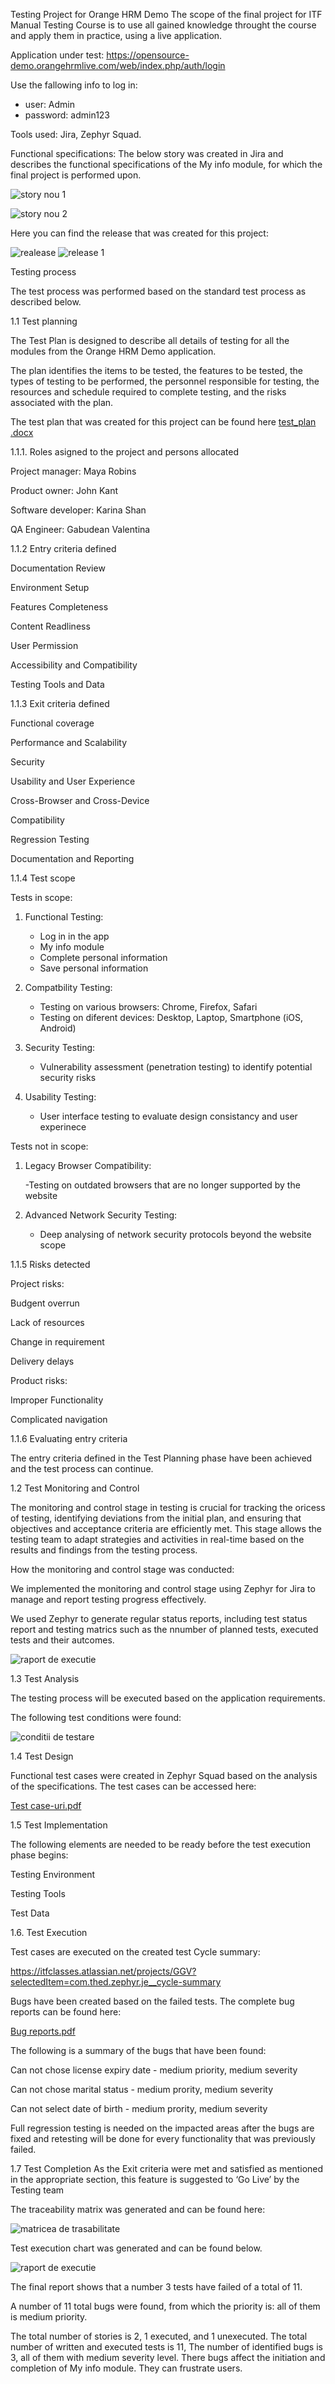 Testing Project for Orange HRM Demo
The scope of the final project for ITF Manual Testing Course is to use all gained knowledge throught the course and apply them in practice, using a live application.

Application under test: https://opensource-demo.orangehrmlive.com/web/index.php/auth/login

Use the fallowing info to log in:

  - user: Admin
  - password: admin123
  
 Tools used: Jira, Zephyr Squad.

Functional specifications:
The below story was created in Jira and describes the functional specifications of the My info module, for which the final project is performed upon.

![story nou 1](https://github.com/ValentinaGabu/Gabudean-Georgiana-Valentina/assets/157517316/158dc8b5-c5c3-4e13-9cc3-401ac877ca96)

![story nou 2](https://github.com/ValentinaGabu/Gabudean-Georgiana-Valentina/assets/157517316/643dac6d-894c-496e-a6ec-56649d2daaed)

Here you can find the release that was created for this project:


![realease](https://github.com/ValentinaGabu/Gabudean-Georgiana-Valentina/assets/157517316/507dfa0c-4cd4-448a-a183-2b372e21b5ed)
![release 1](https://github.com/ValentinaGabu/Gabudean-Georgiana-Valentina/assets/157517316/87e47840-7571-44b8-974b-7bfef284fb9d)

Testing process

The test process was performed based on the standard test process as described below.



1.1 Test planning


The Test Plan is designed to describe all details of testing for all the modules from the Orange HRM Demo application.

The plan identifies the items to be tested, the features to be tested, the types of testing to be performed, the personnel responsible for testing, the resources and schedule required to complete testing, and the risks associated with the plan. 

The test plan that was created for this project can be found here [test_plan .docx](https://github.com/user-attachments/files/15876476/test_plan.docx)


1.1.1. Roles asigned to the project and persons allocated


Project manager: Maya Robins

Product owner: John Kant

Software developer: Karina Shan

QA Engineer: Gabudean Valentina


1.1.2 Entry criteria defined


Documentation Review

Environment Setup

Features Completeness

Content Readliness

User Permission

Accessibility and Compatibility

Testing Tools and Data


1.1.3 Exit criteria defined


Functional coverage

Performance and Scalability

Security

Usability and User Experience

Cross-Browser and Cross-Device

Compatibility

Regression Testing

Documentation and Reporting


1.1.4 Test scope


Tests in scope:

1. Functional Testing:
   
   - Log in in the app
   - My info module
   - Complete personal information
   - Save personal information
  
2. Compatbility Testing:
   
   - Testing on various browsers: Chrome, Firefox, Safari
   - Testing on diferent devices: Desktop, Laptop, Smartphone (iOS, Android)

3. Security Testing:
   
   - Vulnerability assessment (penetration testing) to identify potential security risks

4. Usability Testing:
   
   - User interface testing to evaluate design consistancy and user experinece



Tests not in scope:


1. Legacy Browser Compatibility:
   
   -Testing on outdated browsers that are no longer supported by the website

2. Advanced Network Security Testing:
   
   - Deep analysing of network security protocols beyond the website scope


1.1.5 Risks detected


Project risks:

Budgent overrun

Lack of resources

Change in requirement

Delivery delays

Product risks:

Improper Functionality

Complicated navigation


1.1.6 Evaluating entry criteria


The entry criteria defined in the Test Planning phase have been achieved and the test process can continue.


1.2 Test Monitoring and Control


The monitoring and control stage in testing is crucial for tracking the oricess of testing, identifying deviations from the initial plan, and ensuring that objectives and acceptance criteria are efficiently met. This stage allows the testing team to adapt strategies and activities in real-time based on the results and findings from the testing process.

How the monitoring and control stage was conducted:

We implemented the monitoring and control stage using Zephyr for Jira to manage and report testing progress effectively.

We used Zephyr to generate regular status reports, including test status report and testing matrics such as the nnumber of planned tests, executed tests and their autcomes.

![raport de executie](https://github.com/ValentinaGabu/Gabudean-Georgiana-Valentina/assets/157517316/4bf9f73b-c728-41fe-bb29-35e3fbf6439c)


1.3 Test Analysis


The testing process will be executed based on the application requirements. 

The following test conditions were found:

![conditii de testare](https://github.com/ValentinaGabu/Gabudean-Georgiana-Valentina/assets/157517316/5855b7e4-5446-4923-adf8-1bb9e9d7a5ff)


1.4 Test Design


Functional test cases were created in Zephyr Squad based on the analysis of the specifications. The test cases can be accessed here:

[Test case-uri.pdf](https://github.com/user-attachments/files/15883703/Test.case-uri.pdf)


1.5 Test Implementation


The following elements are needed to be ready before the test execution phase begins:

Testing Environment

Testing Tools

Test Data


1.6. Test Execution


Test cases are executed on the created test Cycle summary: 

https://itfclasses.atlassian.net/projects/GGV?selectedItem=com.thed.zephyr.je__cycle-summary

Bugs have been created based on the failed tests. The complete bug reports can be found here: 

[Bug reports.pdf](https://github.com/user-attachments/files/15883953/Bug.reports.pdf)

The following is a summary of the bugs that have been found:

Can not chose license expiry date - medium priority, medium severity

Can not chose marital status - medium prority, medium severity

Can not select date of birth - medium prority, medium severity

Full regression testing is needed on the impacted areas after the bugs are fixed and retesting will be done for every functionality that was previously failed.


1.7 Test Completion As the Exit criteria were met and satisfied as mentioned in the appropriate section, this feature is suggested to ‘Go Live’ by the Testing team


The traceability matrix was generated and can be found here: 

![matricea de trasabilitate](https://github.com/ValentinaGabu/Gabudean-Georgiana-Valentina/assets/157517316/b7b62081-278f-4268-a044-5c87bc9ab063)

Test execution chart was generated and can be found below.

![raport de executie](https://github.com/ValentinaGabu/Gabudean-Georgiana-Valentina/assets/157517316/a7fc8638-7427-49a7-8770-85653fe67321)

The final report shows that a number 3 tests have failed of a total of 11.

A number of 11 total bugs were found, from which the priority is: all of them is medium priority.

The total number of stories is 2, 1 executed, and 1 unexecuted. The total number of written and executed tests is 11, The number of identified bugs is 3, all of them with medium severity level. There bugs affect the initiation and completion of My info module. They can frustrate users.
